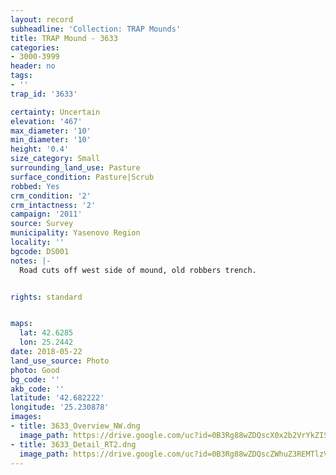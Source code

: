 ```yaml
---
layout: record
subheadline: 'Collection: TRAP Mounds'
title: TRAP Mound - 3633
categories:
- 3000-3999
header: no
tags:
- ''
trap_id: '3633'

certainty: Uncertain
elevation: '467'
max_diameter: '10'
min_diameter: '10'
height: '0.4'
size_category: Small
surrounding_land_use: Pasture
surface_condition: Pasture|Scrub
robbed: Yes
crm_condition: '2'
crm_intactness: '2'
campaign: '2011'
source: Survey
municipality: Yasenovo Region
locality: ''
bgcode: DS001
notes: |-
  Road cuts off west side of mound, old robbers trench.


rights: standard


maps:
  lat: 42.6285
  lon: 25.2442
date: 2018-05-22
land_use_source: Photo
photo: Good
bg_code: ''
akb_code: ''
latitude: '42.682222'
longitude: '25.230878'
images:
- title: 3633_Overview_NW.dng
  image_path: https://drive.google.com/uc?id=0B3Rg88wZDQscX0x2b2VrYkZISnM
- title: 3633_Detail_RT2.dng
  image_path: https://drive.google.com/uc?id=0B3Rg88wZDQscZWhuZ3REMTlzVjA
---
```

